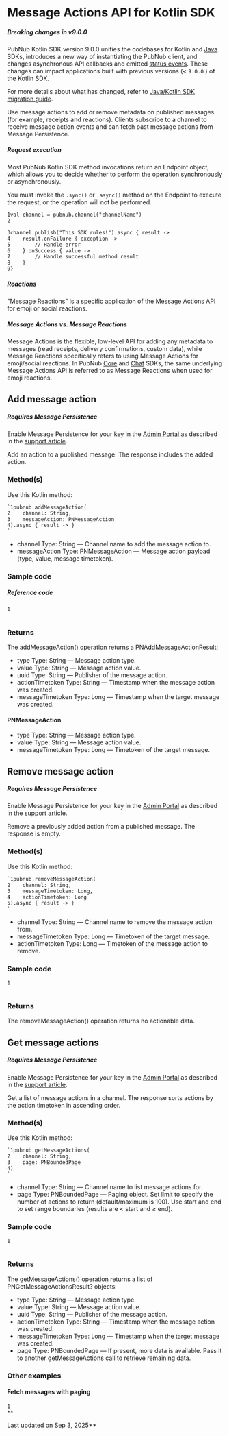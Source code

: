 # Message Actions API for Kotlin SDK

##### Breaking changes in v9.0.0

PubNub Kotlin SDK version 9.0.0 unifies the codebases for Kotlin and [Java](/docs/sdks/java) SDKs, introduces a new way of instantiating the PubNub client, and changes asynchronous API callbacks and emitted [status events](/docs/sdks/kotlin/status-events). These changes can impact applications built with previous versions (< `9.0.0` ) of the Kotlin SDK.

For more details about what has changed, refer to [Java/Kotlin SDK migration guide](/docs/general/resources/migration-guides/java-kotlin-sdk-migration-guide).

Use message actions to add or remove metadata on published messages (for example, receipts and reactions). Clients subscribe to a channel to receive message action events and can fetch past message actions from Message Persistence.

##### Request execution

Most PubNub Kotlin SDK method invocations return an Endpoint object, which allows you to decide whether to perform the operation synchronously or asynchronously.

You must invoke the `.sync()` or `.async()` method on the Endpoint to execute the request, or the operation will not be performed.

```
1val channel = pubnub.channel("channelName")  
2
  
3channel.publish("This SDK rules!").async { result ->  
4    result.onFailure { exception ->  
5        // Handle error  
6    }.onSuccess { value ->  
7        // Handle successful method result  
8    }  
9}  
```

##### Reactions

"Message Reactions" is a specific application of the Message Actions API for emoji or social reactions.

##### Message Actions vs. Message Reactions

Message Actions is the flexible, low-level API for adding any metadata to messages (read receipts, delivery confirmations, custom data), while Message Reactions specifically refers to using Message Actions for emoji/social reactions. In PubNub [Core](/docs/sdks) and [Chat](/docs/chat/overview) SDKs, the same underlying Message Actions API is referred to as Message Reactions when used for emoji reactions.

## Add message action[​](#add-message-action)

##### Requires Message Persistence

Enable Message Persistence for your key in the [Admin Portal](https://admin.pubnub.com/) as described in the [support article](https://support.pubnub.com/hc/en-us/articles/360051974791-How-do-I-enable-add-on-features-for-my-keys-).

Add an action to a published message. The response includes the added action.

### Method(s)[​](#methods)

Use this Kotlin method:

```
`1pubnub.addMessageAction(  
2    channel: String,  
3    messageAction: PNMessageAction  
4).async { result -> }  
`
```

- channel Type: String — Channel name to add the message action to.
- messageAction Type: PNMessageAction — Message action payload (type, value, message timetoken).

### Sample code[​](#sample-code)

##### Reference code

```
1
  

```

### Returns[​](#returns)

The addMessageAction() operation returns a PNAddMessageActionResult:

- type Type: String — Message action type.
- value Type: String — Message action value.
- uuid Type: String — Publisher of the message action.
- actionTimetoken Type: String — Timestamp when the message action was created.
- messageTimetoken Type: Long — Timestamp when the target message was created.

#### PNMessageAction[​](#pnmessageaction)

- type Type: String — Message action type.
- value Type: String — Message action value.
- messageTimetoken Type: Long — Timetoken of the target message.

## Remove message action[​](#remove-message-action)

##### Requires Message Persistence

Enable Message Persistence for your key in the [Admin Portal](https://admin.pubnub.com/) as described in the [support article](https://support.pubnub.com/hc/en-us/articles/360051974791-How-do-I-enable-add-on-features-for-my-keys-).

Remove a previously added action from a published message. The response is empty.

### Method(s)[​](#methods-1)

Use this Kotlin method:

```
`1pubnub.removeMessageAction(  
2    channel: String,  
3    messageTimetoken: Long,  
4    actionTimetoken: Long  
5).async { result -> }  
`
```

- channel Type: String — Channel name to remove the message action from.
- messageTimetoken Type: Long — Timetoken of the target message.
- actionTimetoken Type: Long — Timetoken of the message action to remove.

### Sample code[​](#sample-code-1)

```
1
  

```

### Returns[​](#returns-1)

The removeMessageAction() operation returns no actionable data.

## Get message actions[​](#get-message-actions)

##### Requires Message Persistence

Enable Message Persistence for your key in the [Admin Portal](https://admin.pubnub.com/) as described in the [support article](https://support.pubnub.com/hc/en-us/articles/360051974791-How-do-I-enable-add-on-features-for-my-keys-).

Get a list of message actions in a channel. The response sorts actions by the action timetoken in ascending order.

### Method(s)[​](#methods-2)

Use this Kotlin method:

```
`1pubnub.getMessageActions(  
2    channel: String,  
3    page: PNBoundedPage  
4)  
`
```

- channel Type: String — Channel name to list message actions for.
- page Type: PNBoundedPage — Paging object. Set limit to specify the number of actions to return (default/maximum is 100). Use start and end to set range boundaries (results are < start and ≥ end).

### Sample code[​](#sample-code-2)

```
1
  

```

### Returns[​](#returns-2)

The getMessageActions() operation returns a list of PNGetMessageActionsResult? objects:

- type Type: String — Message action type.
- value Type: String — Message action value.
- uuid Type: String — Publisher of the message action.
- actionTimetoken Type: String — Timestamp when the message action was created.
- messageTimetoken Type: Long — Timestamp when the target message was created.
- page Type: PNBoundedPage — If present, more data is available. Pass it to another getMessageActions call to retrieve remaining data.

### Other examples[​](#other-examples)

#### Fetch messages with paging[​](#fetch-messages-with-paging)

```
1
**
```

Last updated on Sep 3, 2025**